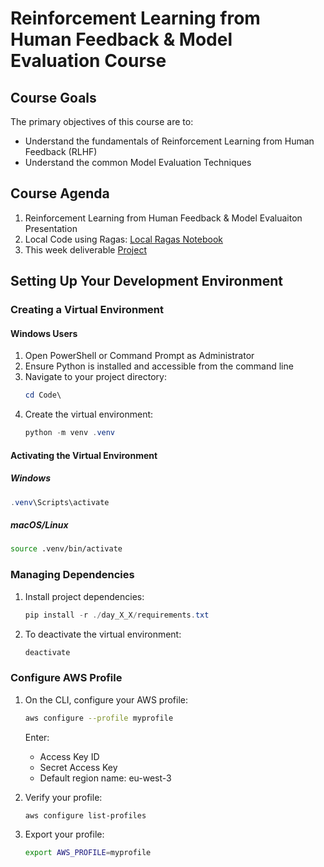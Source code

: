 #  Reinforcement Learning from Human Feedback & Model Evaluation Course

## Course Goals
The primary objectives of this course are to:
- Understand the fundamentals of Reinforcement Learning from Human Feedback (RLHF)
- Understand the common Model Evaluation Techniques

## Course Agenda

1. Reinforcement Learning from Human Feedback & Model Evaluaiton Presentation
2. Local Code using Ragas: [Local Ragas Notebook](./rag_evaluation.ipynb)
3. This week deliverable [Project](../Project)

## Setting Up Your Development Environment

### Creating a Virtual Environment

#### Windows Users
1. Open PowerShell or Command Prompt as Administrator
2. Ensure Python is installed and accessible from the command line
3. Navigate to your project directory:
   ```powershell
   cd Code\
   ```
4. Create the virtual environment:
   ```powershell
   python -m venv .venv
   ```

#### Activating the Virtual Environment

##### Windows
```powershell
.venv\Scripts\activate
```

##### macOS/Linux
```bash
source .venv/bin/activate
```

### Managing Dependencies
1. Install project dependencies:
   ```powershell
   pip install -r ./day_X_X/requirements.txt
   ```

2. To deactivate the virtual environment:
   ```powershell
   deactivate
   ```

### Configure AWS Profile 
1. On the CLI, configure your AWS profile:
   ```bash
   aws configure --profile myprofile
   ```
   Enter:
   - Access Key ID
   - Secret Access Key
   - Default region name: eu-west-3

2. Verify your profile:
   ```bash
   aws configure list-profiles
   ```

3. Export your profile:
   ```bash
   export AWS_PROFILE=myprofile
   ```
